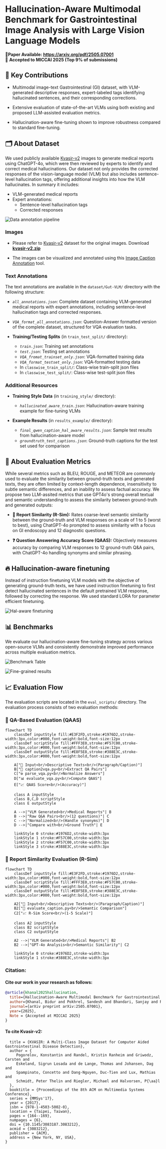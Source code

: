 # Hallucination-Aware Multimodal Benchmark for Gastrointestinal Image Analysis with Large Vision Language Models #

📄**Paper Available: https://arxiv.org/pdf/2505.07001**  
🎉 **Accepted to MICCAI 2025 (Top 9% of submissions)**  


## 🧠 Key Contributions ##
* Multimodal image-text Gastrointestinal (GI) dataset, with VLM-generated descriptive responses, expert-labeled tags identifying hallucinated sentences, and their corresponding corrections.

* Extensive evaluation of state-of-the-art VLMs using both existing and proposed LLM-assisted evaluation metrics.

* Hallucination-aware fine-tuning shown to improve robustness compared to standard fine-tuning.


## 🗂 About Dataset ###
We used publicly available [Kvasir-v2](https://datasets.simula.no/kvasir/) images to generate medical reports using ChatGPT-4o, which were then reviewed by experts to identify and correct medical hallucinations. Our dataset not only provides the corrected responses of the vision-language model (VLM) but also includes sentence-level hallucination tags, offering additional insights into how the VLM hallucinates.
In summary it includes:
- VLM-generated medical reports  
- Expert annotations:
  - Sentence-level hallucination tags  
  - Corrected responses

![Data annotation pipeline](Images/data_pipeline_with_stats.png)

### Images ###
 * Please refer to [Kvasir-v2](https://datasets.simula.no/kvasir/) dataset for the original images. Download **[kvasir-v2.zip](https://datasets.simula.no/kvasir/)**

 * The images can be visualized and annotated using this [Image Caption Annotation](https://github.com/bhattarailab/image-caption-annotation) tool.

 ### Text Annotations ###
  
The text annotations are available in the `dataset/Gut-VLM/` directory with the following structure:

* *`all_annotations.json`*: Complete dataset containing VLM-generated medical reports with expert annotations, including sentence-level hallucination tags and corrected responses.

* *`VQA_format_all_annotations.json`*: Question-Answer formatted version of the complete dataset, structured for VQA evaluation tasks.

* **Training/Testing Splits** (in `train_test_split/` directory):
  - *`train.json`*: Training set annotations
  - *`test.json`*: Testing set annotations
  - *`VQA_fromat_trainset_only.json`*: VQA-formatted training data
  - *`VQA_format_testset_only.json`*: VQA-formatted testing data
  - In `classwise_train_split/`: Class-wise train-split json files
  - In `classwise_test_split/`: Class-wise test-split json files

### Additional Resources ###

* **Training Style Data** (in `training_style/` directory):
  - *`hallucinated_aware_train.json`*: Hallucination-aware training example for fine-tuning VLMs

* **Example Results** (in `results_example/` directory):
  - *`final_qwen_caption_hal_aware_results.json`*: Sample test results from hallucination-aware model
  - *`groundtruth_test_captions.json`*: Ground-truth captions for the test set used for comparison

## 📏 About Evaluation Metrics ##

While several metrics such as BLEU, ROUGE, and METEOR are commonly used to evaluate the similarity between ground-truth texts and generated texts, they are often limited by context-length dependence, insensitivity to subtle semantic differences, and an inability to assess factual accuracy. We propose two LLM-assited metrics that use GPT4o's strong overall textual and semantic understanding to assess the similarity between ground-truth and generated outputs:

* **📝 Report Similarity (R-Sim):**  Rates coarse-level semantic similarity between the ground-truth and VLM responses on a scale of 1 to 5 (worst to best), using ChatGPT-4o
prompted to assess similarity with a focus on GI endoscopy and 12 diagnostic
questions.

* **❓ Question Answering Accuracy Score (QAAS):** Objectively
measures accuracy by comparing VLM responses to 12 ground-truth Q&A pairs,
with ChatGPT-4o handling synonyms and similar phrasing.


## 🔥 Hallucination-aware finetuning ##

Instead of instruction finetuning VLM models with the objective of generating ground-truth texts, we have used instruction finetuning to first detect hallucinated sentences in the default pretrained VLM response, followed by correcting the response. We used standard LORA for parameter efficient finetuning.

![Hal-aware finetuning](Images/hal-aware.png)


## 📊 Benchmarks ##

We evaluate our hallucination-aware fine-tuning strategy across various open-source VLMs and consistently demonstrate improved performance across multiple evaluation metrics.

![Benchmark Table](Images/MICCAI_benchmark_table.png)

![Fine-grained results](Images/category_comp.png)


## 📈 Evaluation Flow

The evaluation scripts are located in the `eval_scripts/` directory. The evaluation process consists of two evaluation methods:

### 📝 QA-Based Evaluation (QAAS)

```mermaid
flowchart TD
    classDef inputStyle fill:#E3F2FD,stroke:#1976D2,stroke-width:3px,color:#000,font-weight:bold,font-size:12px
    classDef scriptStyle fill:#FFF3E0,stroke:#F57C00,stroke-width:3px,color:#000,font-weight:bold,font-size:12px
    classDef outputStyle fill:#E8F5E8,stroke:#388E3C,stroke-width:3px,color:#000,font-weight:bold,font-size:12px

    A["📄 Input<br/>Descriptive Texts<br/>(Paragraph/Caption)"]
    B["🔧 caption2vqa.py<br/>Extract QA Pairs"]
    C["⚙️ parse_vqa.py<br/>Normalize Answers"]
    D["📊 evaluate_vqa.py<br/>Compute QAAS"]
    E["📈 QAAS Score<br/>(Accuracy)"]

    class A inputStyle
    class B,C,D scriptStyle
    class E outputStyle

    A -->|"VLM Generated<br/>Medical Reports"| B
    B -->|"Raw Q&A Pairs<br/>(12 questions)"| C
    C -->|"Normalized<br/>(Handle synonyms)"| D
    D -->|"Compare with<br/>Ground Truth"| E

    linkStyle 0 stroke:#1976D2,stroke-width:3px
    linkStyle 1 stroke:#F57C00,stroke-width:3px
    linkStyle 2 stroke:#F57C00,stroke-width:3px
    linkStyle 3 stroke:#388E3C,stroke-width:3px
```

### 📝 Report Similarity Evaluation (R-Sim)

```mermaid
flowchart TD
    classDef inputStyle fill:#E3F2FD,stroke:#1976D2,stroke-width:3px,color:#000,font-weight:bold,font-size:12px
    classDef scriptStyle fill:#FFF3E0,stroke:#F57C00,stroke-width:3px,color:#000,font-weight:bold,font-size:12px
    classDef outputStyle fill:#E8F5E8,stroke:#388E3C,stroke-width:3px,color:#000,font-weight:bold,font-size:12px

    A2["📄 Input<br/>Descriptive Texts<br/>(Paragraph/Caption)"]
    B2["🔧 evaluate_caption.py<br/>Semantic Comparison"]
    C2["📈 R-Sim Score<br/>(1-5 Scale)"]

    class A2 inputStyle
    class B2 scriptStyle
    class C2 outputStyle

    A2 -->|"VLM Generated<br/>Medical Reports"| B2
    B2 -->|"GPT-4o Analysis<br/>Semantic Similarity"| C2

    linkStyle 0 stroke:#1976D2,stroke-width:3px
    linkStyle 1 stroke:#388E3C,stroke-width:3px
```

### Citation:

#### Cite our work in your research as follows:

```bibtex
@article{khanal2025hallucination,
  title={Hallucination-Aware Multimodal Benchmark for Gastrointestinal Image Analysis with Large Vision-Language Models},
  author={Khanal, Bidur and Pokhrel, Sandesh and Bhandari, Sanjay and Rana, Ramesh and Shrestha, Nikesh and Gurung, Ram Bahadur and Linte, Cristian and Watson, Angus and Shrestha, Yash Raj and Bhattarai, Binod},
  journal={arXiv preprint arXiv:2505.07001},
  year={2025},
  Note = {Accepted at MICCAI 2025}
}

```

#### To cite Kvasir-v2:
```@inproceedings{Pogorelov:2017:KMI:3083187.3083212,
  title = {KVASIR: A Multi-Class Image Dataset for Computer Aided Gastrointestinal Disease Detection},
  author = {
     Pogorelov, Konstantin and Randel, Kristin Ranheim and Griwodz, Carsten and
     Eskeland, Sigrun Losada and de Lange, Thomas and Johansen, Dag and
     Spampinato, Concetto and Dang-Nguyen, Duc-Tien and Lux, Mathias and
     Schmidt, Peter Thelin and Riegler, Michael and Halvorsen, P{\aa}l
  },
  booktitle = {Proceedings of the 8th ACM on Multimedia Systems Conference},
  series = {MMSys'17},
  year = {2017},
  isbn = {978-1-4503-5002-0},
  location = {Taipei, Taiwan},
  pages = {164--169},
  numpages = {6},
  doi = {10.1145/3083187.3083212},
  acmid = {3083212},
  publisher = {ACM},
  address = {New York, NY, USA},
}